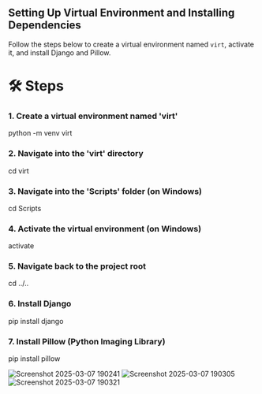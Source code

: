 ## Setting Up Virtual Environment and Installing Dependencies

Follow the steps below to create a virtual environment named `virt`, activate it, and install Django and Pillow.

# 🛠️ Steps

### 1. Create a virtual environment named 'virt'
python -m venv virt

### 2. Navigate into the 'virt' directory
cd virt

### 3. Navigate into the 'Scripts' folder (on Windows)
cd Scripts

### 4. Activate the virtual environment (on Windows)
activate

### 5. Navigate back to the project root
cd ../..

### 6. Install Django
pip install django

### 7. Install Pillow (Python Imaging Library)
pip install pillow



![Screenshot 2025-03-07 190241](https://github.com/user-attachments/assets/d9a68fab-199e-4f82-9077-53f8669f91a8)
![Screenshot 2025-03-07 190305](https://github.com/user-attachments/assets/da6fe714-2a97-496f-9e5f-571a8f3e9127)
![Screenshot 2025-03-07 190321](https://github.com/user-attachments/assets/04b07743-4825-4b8b-9280-26c71b470cdb)
